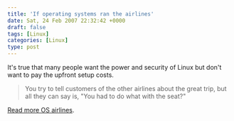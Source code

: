 ```yaml
---
title: 'If operating systems ran the airlines'
date: Sat, 24 Feb 2007 22:32:42 +0000
draft: false
tags: [Linux]
categories: [Linux]
type: post
---
```


It's true that many people want the power and security of Linux but don't want to pay the upfront setup costs.

> You try to tell customers of the other airlines about the great trip, but all they can say is, "You had to do what with the seat?"

[Read more OS airlines](http://www.zyra.org.uk/os-air.htm).
